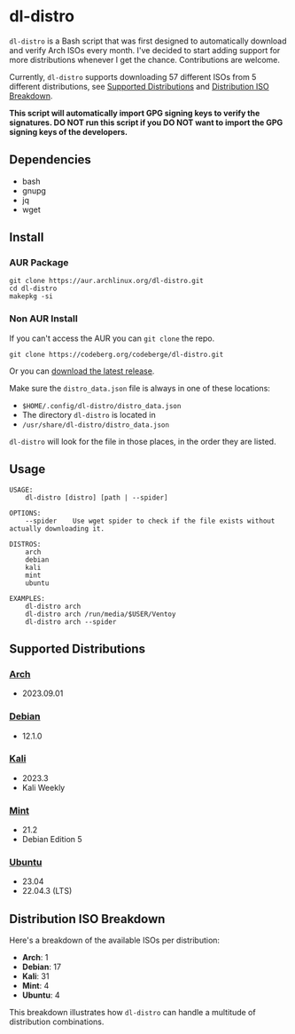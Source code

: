 # dl-distro

`dl-distro` is a Bash script that was first designed to automatically download and verify Arch ISOs every month. I've decided to start adding support for more distributions whenever I get the chance. Contributions are welcome.

Currently, `dl-distro` supports downloading 57 different ISOs from 5 different distributions, see [Supported Distributions](#supported-distributions) and [Distribution ISO Breakdown](#distribution-iso-breakdown).

**This script will automatically import GPG signing keys to verify the signatures. DO NOT run this script if you DO NOT  want to import the GPG signing keys of the developers.**

## Dependencies

- bash
- gnupg
- jq
- wget

## Install

### AUR Package

```
git clone https://aur.archlinux.org/dl-distro.git
cd dl-distro
makepkg -si
```

### Non AUR Install

If you can't access the AUR you can `git clone` the repo.

```
git clone https://codeberg.org/codeberge/dl-distro.git
```

Or you can [download the latest release](https://codeberg.org/codeberge/dl-distro/releases/latest).

Make sure the `distro_data.json` file is always in one of these locations:

- `$HOME/.config/dl-distro/distro_data.json`
- The directory `dl-distro` is located in
- `/usr/share/dl-distro/distro_data.json`

`dl-distro` will look for the file in those places, in the order they are listed.

## Usage

```
USAGE:
    dl-distro [distro] [path | --spider]

OPTIONS:
    --spider    Use wget spider to check if the file exists without actually downloading it.

DISTROS:
    arch
    debian
    kali
    mint
    ubuntu

EXAMPLES:
    dl-distro arch
    dl-distro arch /run/media/$USER/Ventoy
    dl-distro arch --spider
```

## Supported Distributions

### [Arch](https://archlinux.org)
- 2023.09.01

### [Debian](https://debian.org)
- 12.1.0

### [Kali](https://kali.org)
- 2023.3
- Kali Weekly

### [Mint](https://linuxmint.com)
- 21.2
- Debian Edition 5

### [Ubuntu](https://ubuntu.com)
- 23.04
- 22.04.3 (LTS)

## Distribution ISO Breakdown

Here's a breakdown of the available ISOs per distribution:

- **Arch**: 1
- **Debian**: 17
- **Kali**: 31
- **Mint**: 4
- **Ubuntu**: 4

This breakdown illustrates how `dl-distro` can handle a multitude of distribution combinations.
